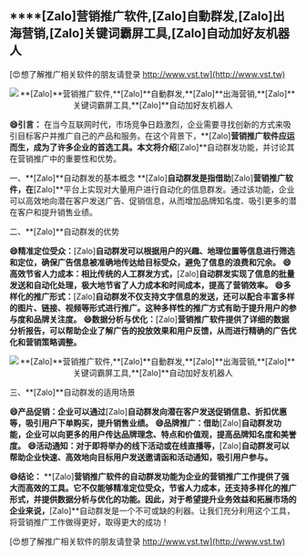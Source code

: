 ## ****[Zalo]**营销推广软件,**[Zalo]**自動群发,**[Zalo]**出海营销,**[Zalo]**关键词霸屏工具,**[Zalo]**自动加好友机器人**

[😍想了解推广相关软件的朋友请登录 http://www.vst.tw](http://www.vst.tw)

 <center><img src="https://vst.tw/MP4/tuiguang/png/5.png" alt="**[Zalo]**营销推广软件,**[Zalo]**自動群发,**[Zalo]**出海营销,**[Zalo]**关键词霸屏工具,**[Zalo]**自动加好友机器人"></center>

**😄引言：**
在当今互联网时代，市场竞争日趋激烈，企业需要寻找创新的方式来吸引目标客户并推广自己的产品和服务。在这个背景下，**[Zalo]**营销推广软件应运而生，成为了许多企业的首选工具。本文将介绍**[Zalo]**自动群发功能，并讨论其在营销推广中的重要性和优势。

一、**[Zalo]**自动群发的基本概念
**[Zalo]**自动群发是指借助**[Zalo]**营销推广软件，在**[Zalo]**平台上实现对大量用户进行自动化的信息群发。通过该功能，企业可以高效地向潜在客户发送广告、促销信息，从而增加品牌知名度、吸引更多的潜在客户和提升销售业绩。

二、**[Zalo]**自动群发的优势

**😄精准定位受众：**[Zalo]**自动群发可以根据用户的兴趣、地理位置等信息进行筛选和定位，确保广告信息被准确地传达给目标受众，避免了信息的浪费和冗余。**
**😄高效节省人力成本：相比传统的人工群发方式，**[Zalo]**自动群发实现了信息的批量发送和自动化处理，极大地节省了人力成本和时间成本，提高了营销效率。**
**😄多样化的推广形式：**[Zalo]**自动群发不仅支持文字信息的发送，还可以配合丰富多样的图片、链接、视频等形式进行推广。这种多样性的推广方式有助于提升用户的参与度和品牌关注度。**
**😄数据分析与优化：**[Zalo]**营销推广软件提供了详细的数据分析报告，可以帮助企业了解广告的投放效果和用户反馈，从而进行精确的广告优化和营销策略调整。**

 <center><img src="https://vst.tw/MP4/tuiguang/png/0.png" alt="**[Zalo]**营销推广软件,**[Zalo]**自動群发,**[Zalo]**出海营销,**[Zalo]**关键词霸屏工具,**[Zalo]**自动加好友机器人"></center>

三、**[Zalo]**自动群发的适用场景

**😄产品促销：企业可以通过**[Zalo]**自动群发向潜在客户发送促销信息、折扣优惠等，吸引用户下单购买，提升销售业绩。**
**😄品牌推广：借助**[Zalo]**自动群发功能，企业可以向更多的用户传达品牌理念、特点和价值观，提高品牌知名度和美誉度。**
**😄活动通知：对于即将举办的线下活动或在线直播等，**[Zalo]**自动群发可以帮助企业快速、高效地向目标用户发送邀请函和活动通知，吸引用户参与。**

**😄结论：**
**[Zalo]**营销推广软件的自动群发功能为企业的营销推广工作提供了强大而高效的工具。它不仅能够精准定位受众，节省人力成本，还支持多样化的推广形式，并提供数据分析与优化的功能。因此，对于希望提升业务效益和拓展市场的企业来说，**[Zalo]**自动群发是一个不可或缺的利器。让我们充分利用这个工具，将营销推广工作做得更好，取得更大的成功！

[😍想了解推广相关软件的朋友请登录 http://www.vst.tw](http://www.vst.tw)



